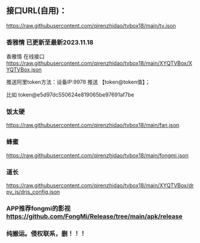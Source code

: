## 接口URL(自用)：
https://raw.githubusercontent.com/qirenzhidao/tvbox18/main/tv.json

### 香雅情 已更新至最新2023.11.18
香雅情 在线接口 https://raw.githubusercontent.com/qirenzhidao/tvbox18/main/XYQTVBox/XYQTVBox.json

推送阿里token方法：设备IP:9978	推送 【token@token值】；

比如 token@e5d97dc550624e819065be97691af7be

### 饭太硬 
https://raw.githubusercontent.com/qirenzhidao/tvbox18/main/fan.json
### 蜂蜜
https://raw.githubusercontent.com/qirenzhidao/tvbox18/main/fongmi.json
### 道长
https://raw.githubusercontent.com/qirenzhidao/tvbox18/main/XYQTVBox/drpy_js/drjs_config.json

### APP推荐fongmi的影视 https://github.com/FongMi/Release/tree/main/apk/release

### 纯搬运。侵权联系，删！！！
